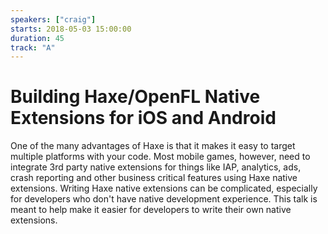 ```yaml
---
speakers: ["craig"]
starts: 2018-05-03 15:00:00
duration: 45
track: "A"
---
```


# Building Haxe/OpenFL Native Extensions for iOS and Android

One of the many advantages of Haxe is that it makes it easy to target multiple platforms with your code. Most mobile games, however, need to integrate 3rd party native extensions for things like IAP, analytics, ads, crash reporting and other business critical features using Haxe native extensions. Writing Haxe native extensions can be complicated, especially for developers who don't have native development experience. This talk is meant to help make it easier for developers to write their own native extensions.